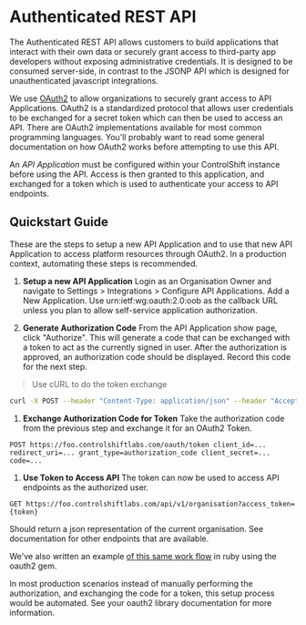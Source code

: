 # Authenticated REST API

The Authenticated REST API allows customers to build applications that interact with their own data or securely grant access to third-party app developers without exposing administrative credentials. It is designed to be consumed server-side, in contrast to the JSONP API which is designed for unauthenticated javascript integrations. 

We use [OAuth2](http://oauth.net/2/) to allow organizations to securely grant access to API Applications. OAuth2 is a standardized protocol that allows user credentials to be exchanged for a secret token which can then be used to access an API. There are OAuth2 implementations available for most common programming languages. You'll probably want to read some general documentation on how OAuth2 works before attempting to use this API. 

An *API Application* must be configured within your ControlShift instance before using the API. Access is then granted to this application, and exchanged for a token which is used to authenticate your access to API endpoints.   

## Quickstart Guide

These are the steps to setup a new API Application and to use that new API Application to access platform resources through OAuth2. In a production context, automating these steps is recommended. 

1. **Setup a new API Application** Login as an Organisation Owner and navigate to Settings > Integrations > Configure API Applications. Add a New Application. Use urn:ietf:wg:oauth:2.0:oob as the callback URL unless you plan to allow self-service application authorization. 

1. **Generate Authorization Code** From the API Application show page, click "Authorize". This will generate a code that can be exchanged with a token to act as the currently signed in user. After the authorization is approved, an authorization code should be displayed. Record this code for the next step. 

> Use cURL to do the token exchange

```bash
curl -X POST --header "Content-Type: application/json" --header "Accept: application/json" --data '{"grant_type":"authorization_code", "code":"{code}", "client_id":"{client_id}", "client_secret":"{client_secret}", "redirect_uri":"{redirect_uri}"}' https://foo.controlshiftlabs.com/oauth/token
```

1. **Exchange Authorization Code for Token** Take the authorization code from the previous step and exchange it for an OAuth2 Token. 

`POST https://foo.controlshiftlabs.com/oauth/token
  client_id=...
  redirect_uri=...
  grant_type=authorization_code
  client_secret=...
  code=...`

1. **Use Token to Access API** The token can now be used to access API endpoints as the authorized user. 

`GET https://foo.controlshiftlabs.com/api/v1/organisation?access_token={token}`

Should return a json representation of the current organisation. See documentation for other endpoints that are available. 

We've also written an example [of this same work flow](https://github.com/controlshift/controlshift-oauth-example) in ruby using the oauth2 gem. 

In most production scenarios instead of manually performing the authorization, and exchanging the code for a token, this setup process would be automated. See your oauth2 library documentation for more information. 

